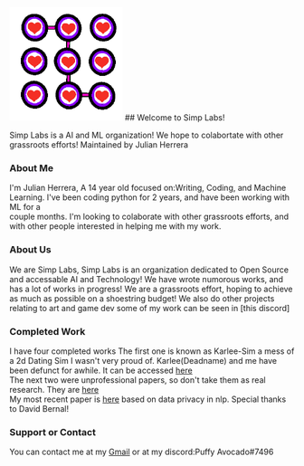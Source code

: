 <img src="favicon.png">
## Welcome to Simp Labs!

Simp Labs is a AI and ML organization! We hope to colabortate with other grassroots efforts! 
Maintained by Julian Herrera

### About Me

I'm Julian Herrera, A 14 year old focused on:Writing, Coding, and Machine Learning. I've been coding python for 2 years, and have been working with ML for a <br/>
couple months. I'm looking to colaborate with other grassroots efforts, and with other people interested in helping me with my work.

### About Us

We are Simp Labs, Simp Labs is an organization dedicated to Open Source and accessable AI and Technology! 
We have wrote numorous works, and has a lot of works in progress!
We are a grassroots effort, hoping to achieve as much as possible on a shoestring budget!
We also do other projects relating to art and game dev some of my work can be seen in [this discord]

### Completed Work

I have four completed works
The first one is known as Karlee-Sim a mess of a 2d Dating Sim I wasn't very proud of. Karlee(Deadname) and me have been defunct for awhile.
It can be accessed [here](https://puffy310.itch.io/karleesim) <br/>
The next two were unprofessional papers, so don't take them as real research.
They are [here](https://drive.google.com/drive/folders/1F_J1HhhuNlgZtEB1eWXuzgYe1rejPW3F?usp=sharing) <br/>
My most recent paper is [here](https://openreview.net/forum?id=CxMuhSuXIW) based on data privacy in nlp. Special thanks to David Bernal! <br/>

### Support or Contact

You can contact me at my [Gmail](mailto:blueyboi123@gmail.com) or at my discord:Puffy Avocado#7496
